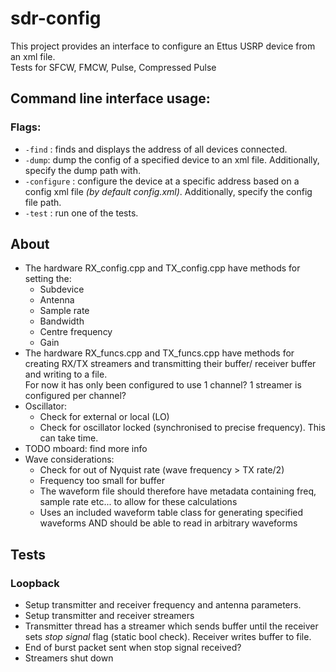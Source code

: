 # sdr-config

This project provides an interface to configure an Ettus USRP device from an xml file.\
Tests for SFCW, FMCW, Pulse, Compressed Pulse

## Command line interface usage:
### Flags:

* `-find` : finds and displays the address of all devices connected. 
* `-dump`: dump the config of a specified device to an xml file. 
Additionally, specify  the dump path with. 
* `-configure` : configure the device at a specific address based on a config xml file *(by default config.xml)*. 
Additionally, specify the config file path. 
* `-test` : run one of the tests.



## About
* The hardware RX_config.cpp and TX_config.cpp have methods for setting the:
    * Subdevice
    * Antenna
    * Sample rate
    * Bandwidth
    * Centre frequency
    * Gain
* The hardware RX_funcs.cpp and TX_funcs.cpp have methods for creating RX/TX streamers and transmitting their buffer/ receiver buffer and writing to a file. \
For now it has only been configured to use 1 channel? 1 streamer is configured per channel?
* Oscillator: 
    * Check for external or local (LO)
    * Check for oscillator locked (synchronised to precise frequency). This can take time.
* TODO mboard: find more info
* Wave considerations:
    * Check for out of Nyquist rate (wave frequency > TX rate/2)
    * Frequency too small for buffer
    * The waveform file should therefore have metadata containing freq, sample rate etc... to allow for these calculations
    * Uses an included waveform table class for generating specified waveforms AND should be able to read in arbitrary waveforms

## Tests
### Loopback
* Setup transmitter and receiver frequency and antenna parameters.
* Setup transmitter and receiver streamers
* Transmitter thread has a streamer which sends buffer until the receiver sets *stop signal* flag (static bool check). Receiver writes buffer to file.
* End of burst packet sent when stop signal received?
* Streamers shut down

